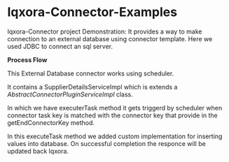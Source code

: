 # Iqxora-Connector-Examples

Iqxora-Connector project Demonstration: It provides a way to make connection to an external database using  connector template. Here we used JDBC to connect an sql server.


**Process Flow**

This External Database connector works using scheduler.

It contains a SupplierDetailsServiceImpl which is extends a  _AbstractConnectorPluginServiceImpl_ class.

In which we have executerTask method it gets triggerd by scheduler when connector task key is matched with the connector key that provide in the getEndConnectorKey method. 

In this executeTask method we added custom implementation for inserting values into database. 
On successful completion the responce will be updated back Iqxora.




    





